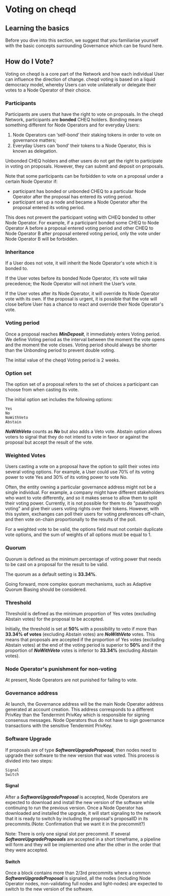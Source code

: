 # Voting on cheqd

## Learning the basics

Before you dive into this section, we suggest that you familiarise yourself with the basic concepts surrounding Governance which can be found here.

## How do I Vote?

Voting on cheqd is a core part of the Network and how each individual User can influence the direction of change. cheqd voting is based on a liquid democracy model, whereby Users can vote unilaterally or delegate their votes to a Node Operator of their choice.

### Participants

Participants are users that have the right to vote on proposals. In the cheqd Network, participants are **bonded** CHEQ holders. Bonding means something different for Node Operators and for everyday Users:

1. Node Operators can ‘self-bond’ their staking tokens in order to vote on governance matters;
2. Everyday Users can ‘bond’ their tokens to a Node Operator, this is known as delegation. 

Unbonded CHEQ holders and other users do not get the right to participate in voting on proposals. However, they can submit and deposit on proposals.

Note that some participants can be forbidden to vote on a proposal under a certain Node Operator if:

* participant has bonded or unbonded CHEQ to a particular Node Operator after the proposal has entered its voting period.
* participant set up a node and became a Node Operator after the proposal entered its voting period.

This does not prevent the participant voting with CHEQ bonded to other Node Operator. For example, if a participant bonded some CHEQ to Node Operator A before a proposal entered voting period and other CHEQ to Node Operator B after proposal entered voting period, only the vote under Node Operator B will be forbidden.  


### Inheritance

If a User does not vote, it will inherit the Node Operator's vote which it is bonded to.

If the User votes before its bonded Node Operator, it’s vote will take precedence; the Node Operator will not inherit the User’s vote. 

If the User votes after its Node Operator, it will override its Node Operator vote with its own. If the proposal is urgent, it is possible that the vote will close before User has a chance to react and override their Node Operator's vote.  


### Voting period

Once a proposal reaches _**MinDeposit**_, it immediately enters Voting period. We define Voting period as the interval between the moment the vote opens and the moment the vote closes. Voting period should always be shorter than the Unbonding period to prevent double voting. 

The initial value of the cheqd Voting period is 2 weeks.  


### Option set

The option set of a proposal refers to the set of choices a participant can choose from when casting its vote.

The initial option set includes the following options:

```text
Yes
No
NoWithVeto
Abstain
```

_**NoWithVeto**_ counts as _**No**_ but also adds a Veto vote. Abstain option allows voters to signal that they do not intend to vote in favor or against the proposal but accept the result of the vote.  


### Weighted Votes

Users casting a vote on a proposal have the option to split their votes into several voting options. For example, a User could use 70% of its voting power to vote Yes and 30% of its voting power to vote No.

Often, the entity owning a particular governance address might not be a single individual. For example, a company might have different stakeholders who want to vote differently, and so it makes sense to allow them to split their voting power. Currently, it is not possible for them to do "passthrough voting" and give their users voting rights over their tokens. However, with this system, exchanges can poll their users for voting preferences off-chain, and then vote on-chain proportionally to the results of the poll.

For a weighted vote to be valid, the options field must not contain duplicate vote options, and the sum of weights of all options must be equal to 1.  


### Quorum

Quorum is defined as the minimum percentage of voting power that needs to be cast on a proposal for the result to be valid. 

The quorum as a default setting is **33.34%**.

Going forward, more complex quorum mechanisms, such as Adaptive Quorum Biasing should be considered.   


### Threshold

Threshold is defined as the minimum proportion of Yes votes \(excluding Abstain votes\) for the proposal to be accepted.

Initially, the threshold is set at **50%** with a possibility to veto if more than **33.34% of votes** \(excluding Abstain votes\) are _**NoWithVeto**_ votes. This means that proposals are accepted if the proportion of Yes votes \(excluding Abstain votes\) at the end of the voting period is superior to **50%** and if the proportion of _**NoWithVeto**_ votes is inferior to **33.34%** \(excluding Abstain votes\).  


### Node Operator's punishment for non-voting

At present, Node Operators are not punished for failing to vote.  


### Governance address

At launch, the Governance address will be the main Node Operator address generated at account creation. This address corresponds to a different PrivKey than the Tendermint PrivKey which is responsible for signing consensus messages. Node Operators thus do not have to sign governance transactions with the sensitive Tendermint PrivKey.  


### Software Upgrade

If proposals are of type _**SoftwareUpgradeProposal**_, then nodes need to upgrade their software to the new version that was voted. This process is divided into two steps:

```text
Signal
Switch
```

#### Signal

After a _**SoftwareUpgradeProposal**_ is accepted, Node Operators are expected to download and install the new version of the software while continuing to run the previous version. Once a Node Operator has downloaded and installed the upgrade, it will start signaling to the network that it is ready to switch by including the proposal's proposalID in its precommits.\(Note: Confirmation that we want it in the precommit?\)

Note: There is only one signal slot per precommit. If several _**SoftwareUpgradeProposals**_ are accepted in a short timeframe, a pipeline will form and they will be implemented one after the other in the order that they were accepted.  


#### Switch

Once a block contains more than 2/3rd precommits where a common _**SoftwareUpgradeProposal**_ is signaled, all the nodes \(including Node Operator nodes, non-validating full nodes and light-nodes\) are expected to switch to the new version of the software.

